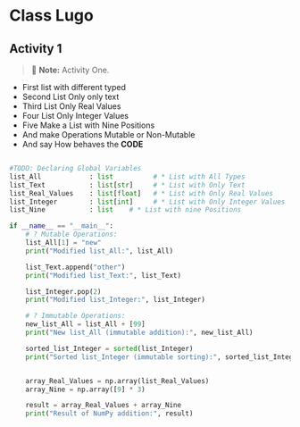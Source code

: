 # Class Lugo

## Activity 1 

> :memo: **Note:** Activity One.

- First list with different typed
- Second List Only only text
- Third List Only Real Values 
- Four List Only Integer Values
- Five Make a List with Nine Positions
- And make Operations Mutable or Non-Mutable
- And say How behaves the **CODE**


```python

#TODO: Declaring Global Variables
list_All            : list          # * List with All Types
list_Text           : list[str]     # * List with Only Text 
list_Real_Values    : list[float]   # * List with Only Real Values
list_Integer        : list[int]     # * List with Only Integer Values
list_Nine           : list    # * List with nine Positions

if __name__ == "__main__":
    # ? Mutable Operations:
    list_All[1] = "new" 
    print("Modified list_All:", list_All)

    list_Text.append("other") 
    print("Modified list_Text:", list_Text)

    list_Integer.pop(2)  
    print("Modified list_Integer:", list_Integer)

    # ? Immutable Operations: 
    new_list_All = list_All + [99] 
    print("New list_All (immutable addition):", new_list_All)

    sorted_list_Integer = sorted(list_Integer) 
    print("Sorted list_Integer (immutable sorting):", sorted_list_Integer)


    array_Real_Values = np.array(list_Real_Values)
    array_Nine = np.array([9] * 3)  

    result = array_Real_Values + array_Nine
    print("Result of NumPy addition:", result)
```